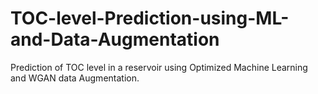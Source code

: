 # TOC-level-Prediction-using-ML-and-Data-Augmentation
Prediction of TOC level in a reservoir using Optimized Machine Learning and WGAN data Augmentation. 
